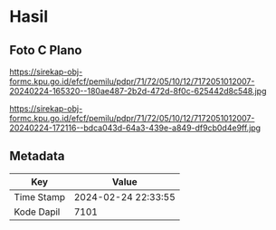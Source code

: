 # Hasil

## Foto C Plano

https://sirekap-obj-formc.kpu.go.id/efcf/pemilu/pdpr/71/72/05/10/12/7172051012007-20240224-165320--180ae487-2b2d-472d-8f0c-625442d8c548.jpg

https://sirekap-obj-formc.kpu.go.id/efcf/pemilu/pdpr/71/72/05/10/12/7172051012007-20240224-172116--bdca043d-64a3-439e-a849-df9cb0d4e9ff.jpg


## Metadata

| Key        | Value               |
| ---------- | ------------------- |
| Time Stamp | 2024-02-24 22:33:55 |
| Kode Dapil | 7101                |




